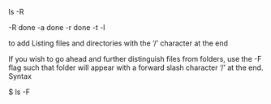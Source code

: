 ls -R


 -R done
 -a done
 -r done
 -t 
 -l 


to add 
Listing files and directories with the ‘/’ character at the end

If you wish to go ahead and further distinguish files from folders, use the -F flag such that folder will appear with a forward slash character ‘/’ at the end. Syntax

$ ls -F
